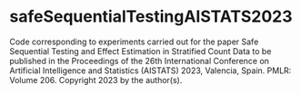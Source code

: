 # safeSequentialTestingAISTATS2023
Code corresponding to experiments carried out for the paper Safe Sequential Testing and Effect Estimation in Stratified Count Data to be published in the Proceedings of the 26th International Conference on Artificial Intelligence and Statistics (AISTATS) 2023, Valencia, Spain. PMLR: Volume 206. Copyright 2023 by the author(s).
